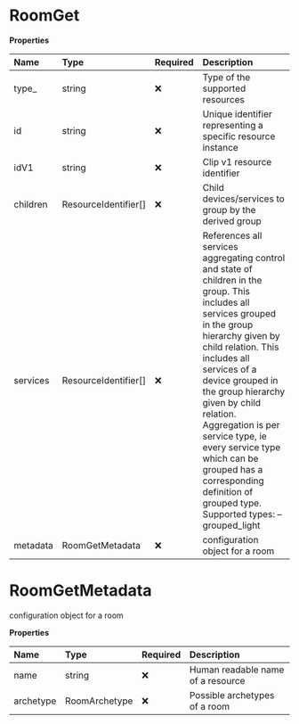 # RoomGet

**Properties**

| Name     | Type                 | Required | Description                                                                                                                                                                                                                                                                                                                                                                                                                    |
| :------- | :------------------- | :------- | :----------------------------------------------------------------------------------------------------------------------------------------------------------------------------------------------------------------------------------------------------------------------------------------------------------------------------------------------------------------------------------------------------------------------------- |
| type\_   | string               | ❌       | Type of the supported resources                                                                                                                                                                                                                                                                                                                                                                                                |
| id       | string               | ❌       | Unique identifier representing a specific resource instance                                                                                                                                                                                                                                                                                                                                                                    |
| idV1     | string               | ❌       | Clip v1 resource identifier                                                                                                                                                                                                                                                                                                                                                                                                    |
| children | ResourceIdentifier[] | ❌       | Child devices/services to group by the derived group                                                                                                                                                                                                                                                                                                                                                                           |
| services | ResourceIdentifier[] | ❌       | References all services aggregating control and state of children in the group. This includes all services grouped in the group hierarchy given by child relation. This includes all services of a device grouped in the group hierarchy given by child relation. Aggregation is per service type, ie every service type which can be grouped has a corresponding definition of grouped type. Supported types: – grouped_light |
| metadata | RoomGetMetadata      | ❌       | configuration object for a room                                                                                                                                                                                                                                                                                                                                                                                                |

# RoomGetMetadata

configuration object for a room

**Properties**

| Name      | Type          | Required | Description                       |
| :-------- | :------------ | :------- | :-------------------------------- |
| name      | string        | ❌       | Human readable name of a resource |
| archetype | RoomArchetype | ❌       | Possible archetypes of a room     |

<!-- This file was generated by liblab | https://liblab.com/ -->
